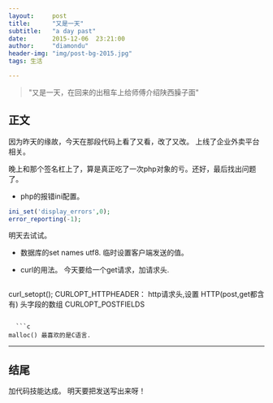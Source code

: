 ```yaml
---
layout:     post
title:      "又是一天"
subtitle:   "a day past"
date:       2015-12-06  23:21:00
author:     "diamondu"
header-img: "img/post-bg-2015.jpg"
tags: 生活

---
```


> "又是一天，在回来的出租车上给师傅介绍陕西臊子面"

## 正文

因为昨天的缘故，今天在那段代码上看了又看，改了又改。
上线了企业外卖平台相关。

晚上和那个签名杠上了，算是真正吃了一次php对象的亏。还好，最后找出问题了。

* php的报错ini配置。

 ```php
 ini_set('display_errors',0);  
 error_reporting(-1);
 ```
 明天去试试。
 
 
*  数据库的set names utf8.
 临时设置客户端发送的值。
 
 
*  curl的用法。
  今天要给一个get请求，加请求头.
   ```php
  curl_setopt();
  CURLOPT_HTTPHEADER： http请求头,设置     HTTP(post,get都含有) 头字段的数组
  CURLOPT_POSTFIELDS
 ```            
 
   ```c
 malloc() 最喜欢的是C语言.
 
   ```
 ----
 
 ## 结尾
 加代码技能达成。
 明天要把发送写出来呀！
